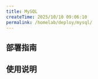 ```yaml
---
title: MySQL
createTime: 2025/10/10 09:06:10
permalink: /homelab/deploy/mysql/
---
```


## 部署指南

## 使用说明
